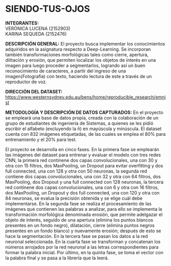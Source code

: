 # SIENDO-TUS-OJOS

<b>INTEGRANTES:</b><br>     VERÓNICA LUCENA (2152903)  
                            KARINA SEQUEDA (2152476)  
                            
<b>DESCRIPCIÓN GENERAL:</b> El proyecto busca implementar los conocimientos adquiridos en la asignatura respecto a
Deep-Learning. Se incorporan también transformaciones morfológicas tales como cierre, apertura, dilitación y erosión, que permiten localizar los objetos de interés en una imagen para luego proceder a segmentarlos, logrando así un buen reconocimiento de caracteres, a partir del ingreso de una imagen(Fotografía) con texto, haciendo lectura de este a través de un reproductor de voz.

<b>DIRECCIÓN DEL DATASET:</b> https://www.westernsydney.edu.au/bens/home/reproducible_research/emnist

 <b>METODOLOGÍA Y DESCRIPCIÓN DE DATOS CAPTURADOS:</b> En el proyecto se empleará una base de datos propia, creada con la colaboración de un grupo de estudiantes de ingeniería de Sistemas, a quienes se les pidió escribir el alfabeto (excluyendo la ñ) en mayúscula y minúscula. El dataset cuenta con 832 imágenes etiquetadas, de las cuales se emplea el 80% para entrenamiento y el 20% para test.
 
El proyecto se desarrolla en cinco fases. En la primera fase se emplearán las imágenes del dataset para entrenar y evaluar el modelo con tres redes CNN, la primera red continene dos capas convolucionales, una con 30 y otra con 15 filtros, dos MaxPooling, un Dropout para evitar overfitting y dos full connected, una con 128 y otra con 50 neuronas, la segunda red contiene dos capas convolucionales, una con 32 y otra con 64 filtros, dos MaxPooling, dos Dropout y una full connected con 128 neuronas, la tercera red continene dos capas convolucionales, una con 6 y otra con 16 filtros, dos MaxPooling, un Dropout y dos full connected, una con 120 y otra con 84 neuronas, se evalua la precisión obtenida y se elige cuál debe implementarse. En la segunda fase se realiza el procesamiento de las imágenes que contienen las palabras a analizar, para ello se implementa la transformación morfológica denominada erosión, que permite adelgazar el objeto de interés, seguido de una apertura (elimina los puntos blancos presentes en un fondo negro), dilatación, cierre (elimina puntos negros presentes en un fondo blanco) y nuevamente erosión; después de esto se hace la segmentación. En la tercera fase se pasan los datos a la red neuronal seleccionada. En la cuarta fase se transforman y concatenan los números arrojados por la red neuronal a las letras correspondientes para formar la palabra inicial. Por último, en la quinta fase, se toma el vector con la palabra final y se pasa a la librería que la leerá. 

